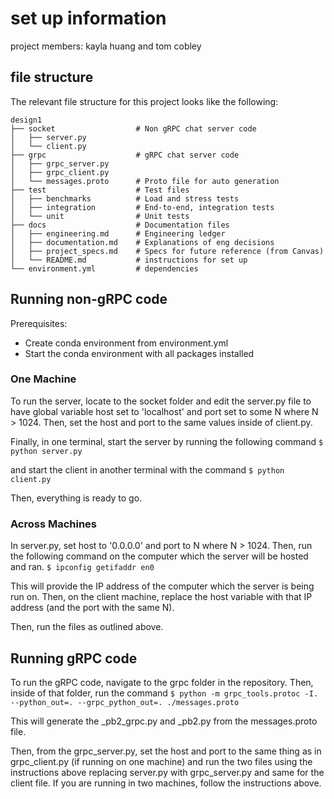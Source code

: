 # set up information
project members: kayla huang and tom cobley

## file structure
The relevant file structure for this project looks like the following:

```
design1
├── socket                  # Non gRPC chat server code 
│   ├── server.py          
│   └── client.py        
├── grpc                    # gRPC chat server code 
│   ├── grpc_server.py          
│   ├── grpc_client.py
│   └── messages.proto      # Proto file for auto generation
├── test                    # Test files 
│   ├── benchmarks          # Load and stress tests
│   ├── integration         # End-to-end, integration tests 
│   └── unit                # Unit tests
├── docs                    # Documentation files 
│   ├── engineering.md      # Engineering ledger
│   ├── documentation.md    # Explanations of eng decisions
│   ├── project_specs.md    # Specs for future reference (from Canvas)
│   └── README.md           # instructions for set up
└── environment.yml         # dependencies
```

## Running non-gRPC code
Prerequisites:
- Create conda environment from environment.yml
- Start the conda environment with all packages installed

### One Machine
To run the server, locate to the socket folder and edit the server.py file to have global variable host set to 'localhost' and port set to some N where N > 1024. Then, set the host and port to the same values inside of client.py.

Finally, in one terminal, start the server by running the following command
``` $ python server.py ```

and start the client in another terminal with the command
``` $ python client.py ```

Then, everything is ready to go.

### Across Machines
In server.py, set host to '0.0.0.0' and port to N where N > 1024. Then, run the following command on the computer which the server will be hosted and ran.
``` $ ipconfig getifaddr en0 ```

This will provide the IP address of the computer which the server is being run on. Then, on the client machine, replace the host variable with that IP address (and the port with the same N).

Then, run the files as outlined above. 


## Running gRPC code
To run the gRPC code, navigate to the grpc folder in the repository. Then, inside of that folder, run the command
``` $ python -m grpc_tools.protoc -I. --python_out=. --grpc_python_out=. ./messages.proto ```

This will generate the _pb2_grpc.py and _pb2.py from the messages.proto file. 

Then, from the grpc_server.py, set the host and port to the same thing as in grpc_client.py (if running on one machine) and run the two files using the instructions above replacing server.py with grpc_server.py and same for the client file. If you are running in two machines, follow the instructions above. 
